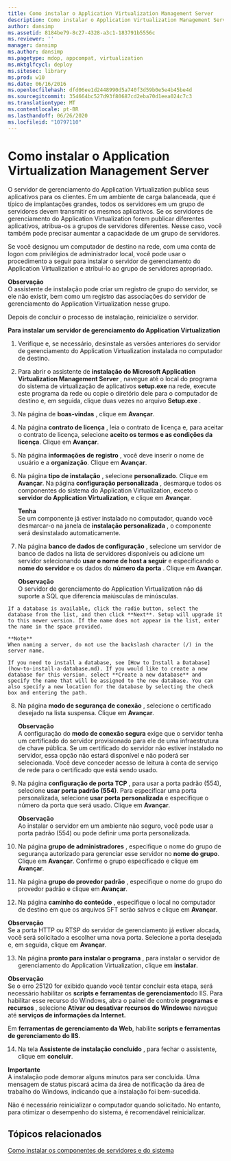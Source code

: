 ```yaml
---
title: Como instalar o Application Virtualization Management Server
description: Como instalar o Application Virtualization Management Server
author: dansimp
ms.assetid: 8184be79-8c27-4328-a3c1-183791b5556c
ms.reviewer: ''
manager: dansimp
ms.author: dansimp
ms.pagetype: mdop, appcompat, virtualization
ms.mktglfcycl: deploy
ms.sitesec: library
ms.prod: w10
ms.date: 06/16/2016
ms.openlocfilehash: dfd06ee1d2448990d5a740f3d59b0e5e4b45be4d
ms.sourcegitcommit: 354664bc527d93f80687cd2eba70d1eea024c7c3
ms.translationtype: MT
ms.contentlocale: pt-BR
ms.lasthandoff: 06/26/2020
ms.locfileid: "10797110"
---
```

# Como instalar o Application Virtualization Management Server


O servidor de gerenciamento do Application Virtualization publica seus aplicativos para os clientes. Em um ambiente de carga balanceada, que é típico de implantações grandes, todos os servidores em um grupo de servidores devem transmitir os mesmos aplicativos. Se os servidores de gerenciamento do Application Virtualization forem publicar diferentes aplicativos, atribua-os a grupos de servidores diferentes. Nesse caso, você também pode precisar aumentar a capacidade de um grupo de servidores.

Se você designou um computador de destino na rede, com uma conta de logon com privilégios de administrador local, você pode usar o procedimento a seguir para instalar o servidor de gerenciamento do Application Virtualization e atribuí-lo ao grupo de servidores apropriado.

**Observação**  
O assistente de instalação pode criar um registro de grupo do servidor, se ele não existir, bem como um registro das associações do servidor de gerenciamento do Application Virtualization nesse grupo.



Depois de concluir o processo de instalação, reinicialize o servidor.

**Para instalar um servidor de gerenciamento do Application Virtualization**

1.  Verifique e, se necessário, desinstale as versões anteriores do servidor de gerenciamento do Application Virtualization instalada no computador de destino.

2.  Para abrir o assistente de **instalação do Microsoft Application Virtualization Management Server** , navegue até o local do programa do sistema de virtualização de aplicativos **setup.exe** na rede, execute este programa da rede ou copie o diretório dele para o computador de destino e, em seguida, clique duas vezes no arquivo **Setup.exe** .

3.  Na página de **boas-vindas** , clique em **Avançar**.

4.  Na página **contrato de licença** , leia o contrato de licença e, para aceitar o contrato de licença, selecione **aceito os termos e as condições da licença**. Clique em **Avançar**.

5.  Na página **informações de registro** , você deve inserir o nome de usuário e a **organização**. Clique em **Avançar**.

6.  Na página **tipo de instalação** , selecione **personalizado**. Clique em **Avançar**. Na página **configuração personalizada** , desmarque todos os componentes do sistema do Application Virtualization, exceto o **servidor do Application Virtualization**, e clique em **Avançar**.

    **Tenha**  
    Se um componente já estiver instalado no computador, quando você desmarcar-o na janela de **instalação personalizada** , o componente será desinstalado automaticamente.



7.  Na página **banco de dados de configuração** , selecione um servidor de banco de dados na lista de servidores disponíveis ou adicione um servidor selecionando **usar o nome de host a seguir** e especificando o **nome do servidor** e os dados do **número da porta** . Clique em **Avançar**.

    **Observação**  
    O servidor de gerenciamento do Application Virtualization não dá suporte a SQL que diferencia maiúsculas de minúsculas.



~~~
If a database is available, click the radio button, select the database from the list, and then click **Next**. Setup will upgrade it to this newer version. If the name does not appear in the list, enter the name in the space provided.

**Note**  
When naming a server, do not use the backslash character (/) in the server name.

If you need to install a database, see [How to Install a Database](how-to-install-a-database.md). If you would like to create a new database for this version, select **Create a new database** and specify the name that will be assigned to the new database. You can also specify a new location for the database by selecting the check box and entering the path.
~~~



8. Na página **modo de segurança de conexão** , selecione o certificado desejado na lista suspensa. Clique em **Avançar**.

   **Observação**  
   A configuração do **modo de conexão segura** exige que o servidor tenha um certificado do servidor provisionado para ele de uma infraestrutura de chave pública. Se um certificado do servidor não estiver instalado no servidor, essa opção não estará disponível e não poderá ser selecionada. Você deve conceder acesso de leitura à conta de serviço de rede para o certificado que está sendo usado.



9. Na página **configuração de porta TCP** , para usar a porta padrão (554), selecione **usar porta padrão (554)**. Para especificar uma porta personalizada, selecione **usar porta personalizada** e especifique o número da porta que será usado. Clique em **Avançar**.

   **Observação**  
   Ao instalar o servidor em um ambiente não seguro, você pode usar a porta padrão (554) ou pode definir uma porta personalizada.



10. Na página **grupo de administradores** , especifique o nome do grupo de segurança autorizado para gerenciar esse servidor no **nome do grupo**. Clique em **Avançar**. Confirme o grupo especificado e clique em **Avançar**.

11. Na página **grupo do provedor padrão** , especifique o nome do grupo do provedor padrão e clique em **Avançar**.

12. Na página **caminho do conteúdo** , especifique o local no computador de destino em que os arquivos SFT serão salvos e clique em **Avançar**.

   **Observação**  
   Se a porta HTTP ou RTSP do servidor de gerenciamento já estiver alocada, você será solicitado a escolher uma nova porta. Selecione a porta desejada e, em seguida, clique em **Avançar**.



13. Na página **pronto para instalar o programa** , para instalar o servidor de gerenciamento do Application Virtualization, clique em **instalar**.

   **Observação**  
   Se o erro 25120 for exibido quando você tentar concluir esta etapa, será necessário habilitar os **scripts e ferramentas de gerenciamento**do IIS. Para habilitar esse recurso do Windows, abra o painel de controle **programas e recursos** , selecione **Ativar ou desativar recursos do Windows**e navegue até **serviços de informações da Internet.**

   Em **ferramentas de gerenciamento da Web**, habilite **scripts e ferramentas de gerenciamento do IIS**.



14. Na tela **Assistente de instalação concluído** , para fechar o assistente, clique em **concluir**.

   **Importante**  
   A instalação pode demorar alguns minutos para ser concluída. Uma mensagem de status piscará acima da área de notificação da área de trabalho do Windows, indicando que a instalação foi bem-sucedida.

   Não é necessário reinicializar o computador quando solicitado. No entanto, para otimizar o desempenho do sistema, é recomendável reinicializar.



## Tópicos relacionados


[Como instalar os componentes de servidores e do sistema](how-to-install-the-servers-and-system-components.md)









